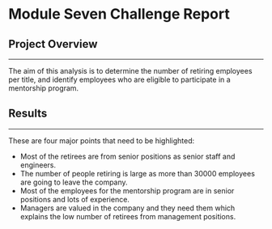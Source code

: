 # Module Seven Challenge Report

## Project Overview
---
The aim of this analysis is to determine the number of retiring employees per title, and identify employees who are eligible to participate in a mentorship program.

## Results
---

These are four major points that need to be highlighted:

- Most of the retirees are from senior positions as senior staff and engineers. 
- The number of people retiring is large as more than 30000 employees are going to leave the company. 
- Most of the employees for the mentorship program are in senior positions and lots of experience. 
- Managers are valued in the company and they need them which explains the low number of retirees from management positions. 


